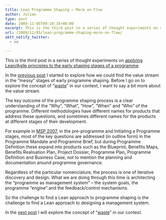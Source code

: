 ```yaml
---
title: Lean Programme Shaping – More on Flow
author: Julian
type: post
date: 2009-11-05T09:10:35+00:00
excerpt: This is the third post in a series of thought experiments on applying Lean/Agile principles to the early shaping stages of a programme.
url: /2009/11/05/lean-programme-shaping-more-on-flow/
aktt_notify_twitter:
  - no

---
```

This is the third post in a series of thought experiments on [applying Lean/Agile principles to the early shaping stages of a programme][1].

In the [previous post][2] I started to explore how we could find the value stream in the “messy” stages of early programme shaping. Before I go on to explore the concept of “[waste][3]” in our context, I want to say a bit more about the value stream.

The key outcome of the programme shaping process is a clear understanding of the “Why”, “What”, “How”, “When” and “Who” of the programme. Different methodologies have different names for products that address these questions, and sometimes different names for the products at different stages of their development.

For example in [MSP 2007][4], in the pre-programme and Initiating a Programme stages, most of the key questions are addressed (in outline form) in the Programme Mandate and Programme Brief, but during Programme Definition these expand into products such as the Blueprint, Benefits Maps, Benefits Realisation Plan, Project Dossier, Programme Plan, Programme Definition and Business Case, not to mention the planning and documentation around programme governance.

Regardless of the particular nomenclature, the process is one of iterative discovery and design. What we are doing through this time is architecting the “programme as management system” – the system goals, the programme “engine” and the feedback/control mechanisms.

So the challenge to find a Lean approach to programme shaping is the challenge to find a Lean approach to designing a management system.

In the [next post][5] I will explore the concept of “[waste][3]” in our context.

 [1]: https://www.synesthesia.co.uk/blog/archives/2009/10/25/agile-programme-shaping-first-thoughts/
 [2]: https://www.synesthesia.co.uk/blog/archives/2009/11/03/lean-programme-shaping-finding-the-value-stream/
 [3]: https://en.wikipedia.org/wiki/Muda_%28Japanese_term%29
 [4]: https://www.ogc.gov.uk/delivery_lifecycle_overview_of_managing_successful_programmes_msp_.asp
 [5]: https://www.synesthesia.co.uk/blog/archives/2009/11/05/lean-programme-shaping-exploring-waste/